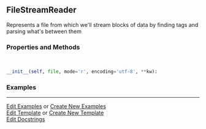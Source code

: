 ## <a id="McUtils.Parsers.FileStreamer.FileStreamReader">FileStreamReader</a>
Represents a file from which we'll stream blocks of data by finding tags and parsing what's between them

### Properties and Methods
<a id="McUtils.Parsers.FileStreamer.FileStreamReader.__init__" class="docs-object-method">&nbsp;</a>
```python
__init__(self, file, mode='r', encoding='utf-8', **kw): 
```

### Examples




___

[Edit Examples](https://github.com/McCoyGroup/McUtils/edit/edit/ci/examples/ci/docs/McUtils/Parsers/FileStreamer/FileStreamReader.md) or 
[Create New Examples](https://github.com/McCoyGroup/McUtils/new/edit/?filename=ci/examples/ci/docs/McUtils/Parsers/FileStreamer/FileStreamReader.md) <br/>
[Edit Template](https://github.com/McCoyGroup/McUtils/edit/edit/ci/docs/ci/docs/McUtils/Parsers/FileStreamer/FileStreamReader.md) or 
[Create New Template](https://github.com/McCoyGroup/McUtils/new/edit/?filename=ci/docs/templates/ci/docs/McUtils/Parsers/FileStreamer/FileStreamReader.md) <br/>
[Edit Docstrings](https://github.com/McCoyGroup/McUtils/edit/edit/McUtils/Parsers/FileStreamer.py?message=Update%20Docs)